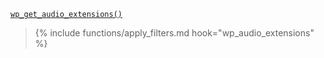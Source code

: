 <p><code><a href="https://developer.wordpress.org/reference/functions/wp_get_audio_extensions/">wp_get_audio_extensions()</a></code></p>

<blockquote>

{% include functions/apply_filters.md hook="wp_audio_extensions" %}

</blockquote>
